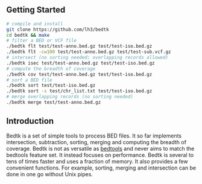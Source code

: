 ## Getting Started

```sh
# compile and install
git clone https://github.com/lh3/bedtk
cd bedtk && make
# filter a BED or VCF file
./bedtk flt test/test-anno.bed.gz test/test-iso.bed.gz
./bedtk flt -cw100 test/test-anno.bed.gz test/test-sub.vcf.gz
# intersect (no sorting needed; overlapping records allowed)
./bedtk isec test/test-anno.bed.gz test/test-iso.bed.gz
# compute the breadth of coverage
./bedtk cov test/test-anno.bed.gz test/test-iso.bed.gz
# sort a BED file
./bedtk sort test/test-iso.bed.gz
./bedtk sort -s test/chr_list.txt test/test-iso.bed.gz
# merge overlapping records (no sorting needed)
./bedtk merge test/test-anno.bed.gz
```

## Introduction

Bedtk is a set of simple tools to process BED files. It so far implements
intersection, subtraction, sorting, merging and computing the breadth of
coverage. Bedtk is not as versatile as [bedtools][bedtools] and never aims to
match the bedtools feature set. It instead focuses on performance. Bedtk
is several to tens of times faster and uses a fraction of memory. It also
provides a few convenient functions. For example, sorting, merging and
intersection can be done in one go without Unix pipes.

[bedtools]: https://github.com/arq5x/bedtools2
[cr]: https://github.com/lh3/cgranges
